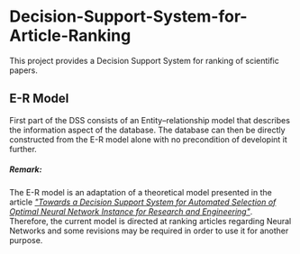 # Decision-Support-System-for-Article-Ranking
This project provides a Decision Support System for ranking of scientific papers.

<h2>E-R Model</h2>

First part of the DSS consists of an Entity–relationship model that describes the information aspect of the database.
The database can then be directly constructed from the E-R model alone with no precondition of developint it further.

<h5>Remark:</h5> The E-R model is an adaptation of a theoretical model presented in the article <a href="https://www.thinkmind.org/index.php?view=article&articleid=advcomp_2014_4_20_20073">
<i>"Towards a Decision Support System for Automated Selection of Optimal Neural Network Instance for Research and Engineering"</i></a>.
Therefore, the current model is directed at ranking articles regarding Neural Networks and some revisions may be required in order to use it for another purpose.
